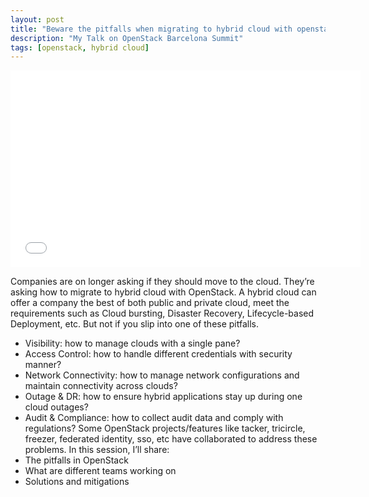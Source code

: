 ```yaml
---
layout: post
title: "Beware the pitfalls when migrating to hybrid cloud with openstack"
description: "My Talk on OpenStack Barcelona Summit"
tags: [openstack, hybrid cloud]
---
```


<iframe width="560" height="315" src="//www.youtube.com/embed/rMb5jhnCgoo" frameborder="0"> </iframe>

Companies are on longer asking if they should move to the cloud. They’re asking how to migrate to hybrid cloud with OpenStack. A hybrid cloud can offer a company the best of both public and private cloud, meet the requirements such as Cloud bursting, Disaster Recovery, Lifecycle-based Deployment, etc. But not if you slip into one of these pitfalls.
* Visibility: how to manage clouds with a single pane?
* Access Control: how to handle different credentials with security manner?
* Network Connectivity: how to manage network configurations and maintain connectivity across clouds?
* Outage & DR: how to ensure hybrid applications stay up during one cloud outages?
* Audit & Compliance: how to collect audit data and comply with regulations?
Some OpenStack projects/features like tacker, tricircle, freezer, federated identity, sso, etc have collaborated to address these problems. In this session, I’ll share:
* The pitfalls in OpenStack
* What are different teams working on
* Solutions and mitigations
